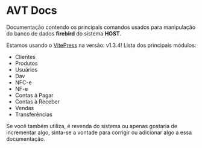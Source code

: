 # AVT Docs

Documentação contendo os principais comandos usados para manipulação do banco de dados **firebird** do sistema **HOST**.

Estamos usando o [VitePress](https://vitepress.dev/) na versão: v1.3.4!
Lista dos principais módulos:
 - Clientes
 - Produtos
 - Usuários
 - Dav
 - NFC-e
 - NF-e
 - Contas à Pagar
 - Contas à Receber
 - Vendas
 - Transferências


Se você também utiliza, é revenda do sistema ou apenas gostaria de incrementar algo, sinta-se a vontade para corrigir ou adicionar algo a essa documentação.
